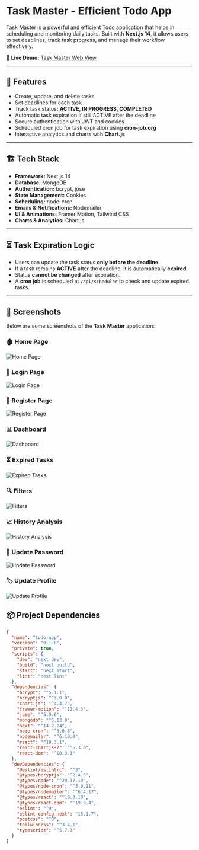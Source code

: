 # Task Master - Efficient Todo App  

Task Master is a powerful and efficient Todo application that helps in scheduling and monitoring daily tasks. Built with **Next.js 14**, it allows users to set deadlines, track task progress, and manage their workflow effectively.  

🚀 **Live Demo:** [Task Master Web View](https://task-manager-umber-kappa.vercel.app/)  

---

## 🚀 Features  

- Create, update, and delete tasks  
- Set deadlines for each task  
- Track task status: **ACTIVE, IN PROGRESS, COMPLETED**  
- Automatic task expiration if still ACTIVE after the deadline  
- Secure authentication with JWT and cookies  
- Scheduled cron job for task expiration using **cron-job.org**  
- Interactive analytics and charts with **Chart.js**  

---

## 🏗️ Tech Stack  

- **Framework:** Next.js 14  
- **Database:** MongoDB  
- **Authentication:** bcrypt, jose  
- **State Management:** Cookies  
- **Scheduling:** node-cron  
- **Emails & Notifications:** Nodemailer  
- **UI & Animations:** Framer Motion, Tailwind CSS  
- **Charts & Analytics:** Chart.js  

---





## ⏳ Task Expiration Logic  

- Users can update the task status **only before the deadline**.  
- If a task remains **ACTIVE** after the deadline, it is automatically **expired**.  
- Status **cannot be changed** after expiration.  
- A **cron job** is scheduled at `/api/scheduler` to check and update expired tasks.  

---

## 📸 Screenshots  

Below are some screenshots of the **Task Master** application:

### 🏠 Home Page  
![Home Page](./screenshots/home.png)  

### 🔑 Login Page  
![Login Page](./screenshots/loginpage.png)  

### 📝 Register Page  
![Register Page](./screenshots/register.png)  

### 📊 Dashboard  
![Dashboard](./screenshots/dashboard.png)  

### ⏳ Expired Tasks  
![Expired Tasks](./screenshots/expiredtasks.png)  

### 🔍 Filters  
![Filters](./screenshots/filters.png)  

### 📈 History Analysis  
![History Analysis](./screenshots/historyanalysis.png)  

### 🔐 Update Password  
![Update Password](./screenshots/updatepassword.png)  

### 🏷️ Update Profile  
![Update Profile](./screenshots/updateprofile.png)

## 📦 Project Dependencies  

```json
{
  "name": "todo-app",
  "version": "0.1.0",
  "private": true,
  "scripts": {
    "dev": "next dev",
    "build": "next build",
    "start": "next start",
    "lint": "next lint"
  },
  "dependencies": {
    "bcrypt": "^5.1.1",
    "bcryptjs": "^3.0.0",
    "chart.js": "^4.4.7",
    "framer-motion": "^12.4.3",
    "jose": "^5.9.6",
    "mongodb": "^6.13.0",
    "next": "^14.2.24",
    "node-cron": "^3.0.3",
    "nodemailer": "^6.10.0",
    "react": "^18.3.1",
    "react-chartjs-2": "^5.3.0",
    "react-dom": "^18.3.1"
  },
  "devDependencies": {
    "@eslint/eslintrc": "^3",
    "@types/bcryptjs": "^2.4.6",
    "@types/node": "^20.17.19",
    "@types/node-cron": "^3.0.11",
    "@types/nodemailer": "^6.4.17",
    "@types/react": "^19.0.10",
    "@types/react-dom": "^19.0.4",
    "eslint": "^9",
    "eslint-config-next": "15.1.7",
    "postcss": "^8",
    "tailwindcss": "^3.4.1",
    "typescript": "^5.7.3"
  }
}

